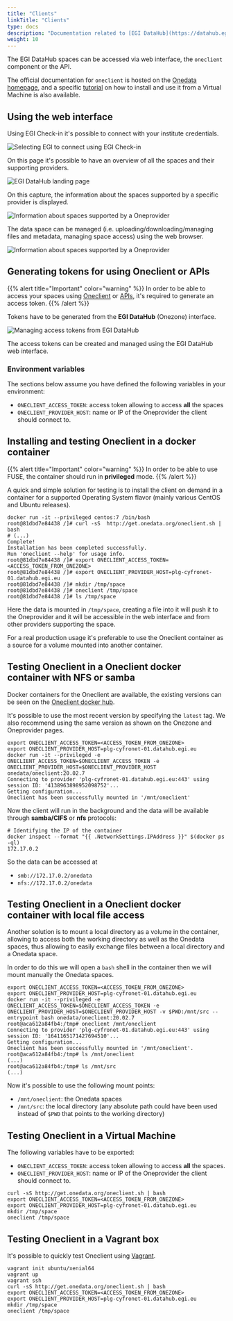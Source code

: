 ```yaml
---
title: "Clients"
linkTitle: "Clients"
type: docs
description: "Documentation related to [EGI DataHub](https://datahub.egi.eu/)"
weight: 10
---
```


The EGI DataHub spaces can be accessed via web interface, the `oneclient`
component or the API.

The official documentation for `oneclient` is hosted on the
[Onedata homepage](https://onedata.org/#/home/documentation/doc/using_onedata/oneclient.html),
and a specific [tutorial](../../tutorials/vm-datahub) on how to install and use it
from a Virtual Machine is also available.

## Using the web interface

Using EGI Check-in it\'s possible to connect with your institute credentials.

![Selecting EGI to connect using EGI Check-in](datahub-connect-check-in.png)

On this page it's possible to have an overview of all the spaces and their
supporting providers.

![EGI DataHub landing page](datahub-welcome-screen.png)

On this capture, the information about the spaces supported by a specific
provider is displayed.

![Information about spaces supported by a Oneprovider](datahub-space-info.png)

The data space can be managed (i.e. uploading/downloading/managing files and
metadata, managing space access) using the web browser.

![Information about spaces supported by a Oneprovider](datahub-browse-space.png)

## Generating tokens for using Oneclient or APIs

{{% alert title="Important" color="warning" %}} In order to be able to access
your spaces using [Oneclient](../clients) or [APIs](../api), it's required to
generate an access token. {{% /alert %}}

Tokens have to be generated from the **EGI DataHub** (Onezone) interface.

![Managing access tokens from EGI DataHub](datahub-space-token.png)

The access tokens can be created and managed using the EGI DataHub web
interface.

### Environment variables

The sections below assume you have defined the following variables in
your environment:

- `ONECLIENT_ACCESS_TOKEN`: access token allowing to access **all** the spaces
- `ONECLIENT_PROVIDER_HOST`: name or IP of the Oneprovider the client should
  connect to.

## Installing and testing Oneclient in a docker container

{{% alert title="Important" color="warning" %}} In order to be able to use FUSE,
the container should run in **privileged** mode. {{% /alert %}}

A quick and simple solution for testing is to install the client on demand in a
container for a supported Operating System flavor (mainly various CentOS and
Ubuntu releases).

```shell
docker run -it --privileged centos:7 /bin/bash
root@81dbd7e84438 /]# curl -sS  http://get.onedata.org/oneclient.sh | bash
# (...)
Complete!
Installation has been completed successfully.
Run 'oneclient --help' for usage info.
root@81dbd7e84438 /]# export ONECLIENT_ACCESS_TOKEN=<ACCESS_TOKEN_FROM_ONEZONE>
root@81dbd7e84438 /]# export ONECLIENT_PROVIDER_HOST=plg-cyfronet-01.datahub.egi.eu
root@81dbd7e84438 /]# mkdir /tmp/space
root@81dbd7e84438 /]# oneclient /tmp/space
root@81dbd7e84438 /]# ls /tmp/space
```

Here the data is mounted in `/tmp/space`, creating a file into it will push it
to the Oneprovider and it will be accessible in the web interface and from other
providers supporting the space.

For a real production usage it\'s preferable to use the Oneclient container as a
source for a volume mounted into another container.

## Testing Oneclient in a Oneclient docker container with NFS or samba

Docker containers for the Oneclient are available, the existing versions can be
seen on the
[Oneclient docker hub](https://hub.docker.com/r/onedata/oneclient/tags).

It's possible to use the most recent version by specifying the `latest` tag. We
also recommend using the same version as shown on the Onezone and Oneprovider
pages.

<!-- markdownlint-disable line-length -->
```shell
export ONECLIENT_ACCESS_TOKEN=<ACCESS_TOKEN_FROM_ONEZONE>
export ONECLIENT_PROVIDER_HOST=plg-cyfronet-01.datahub.egi.eu
docker run -it --privileged -e ONECLIENT_ACCESS_TOKEN=$ONECLIENT_ACCESS_TOKEN -e ONECLIENT_PROVIDER_HOST=$ONECLIENT_PROVIDER_HOST onedata/oneclient:20.02.7
Connecting to provider 'plg-cyfronet-01.datahub.egi.eu:443' using session ID: '4138963898952098752'...
Getting configuration...
Oneclient has been successfully mounted in '/mnt/oneclient'
```
<!-- markdownlint-enable line-length -->

Now the client will run in the background and the data will be available through
**samba/CIFS** or **nfs** protocols:

```shell
# Identifying the IP of the container
docker inspect --format "{{ .NetworkSettings.IPAddress }}" $(docker ps -ql)
172.17.0.2
```

So the data can be accessed at

- `smb://172.17.0.2/onedata`
- `nfs://172.17.0.2/onedata`

## Testing Oneclient in a Oneclient docker container with local file access

Another solution is to mount a local directory as a volume in the container,
allowing to access both the working directory as well as the Onedata spaces,
thus allowing to easily exchange files between a local directory and a Onedata
space.

In order to do this we will open a `bash` shell in the container then we will
mount manually the Onedata spaces.

<!-- markdownlint-disable line-length -->
```shell
export ONECLIENT_ACCESS_TOKEN=<ACCESS_TOKEN_FROM_ONEZONE>
export ONECLIENT_PROVIDER_HOST=plg-cyfronet-01.datahub.egi.eu
docker run -it --privileged -e ONECLIENT_ACCESS_TOKEN=$ONECLIENT_ACCESS_TOKEN -e ONECLIENT_PROVIDER_HOST=$ONECLIENT_PROVIDER_HOST -v $PWD:/mnt/src --entrypoint bash onedata/oneclient:20.02.7
root@aca612a84fb4:/tmp# oneclient /mnt/oneclient
Connecting to provider 'plg-cyfronet-01.datahub.egi.eu:443' using session ID: '1641165171427694510'...
Getting configuration...
Oneclient has been successfully mounted in '/mnt/oneclient'.
root@aca612a84fb4:/tmp# ls /mnt/oneclient
(...)
root@aca612a84fb4:/tmp# ls /mnt/src
(...)
```
<!-- markdownlint-enable line-length -->

Now it\'s possible to use the following mount points:

- `/mnt/oneclient`: the Onedata spaces
- `/mnt/src`: the local directory (any absolute path could have been used
  instead of `$PWD` that points to the working directory)

## Testing Oneclient in a Virtual Machine

The following variables have to be exported:

- `ONECLIENT_ACCESS_TOKEN`: access token allowing to access **all** the spaces.
- `ONECLIENT_PROVIDER_HOST`: name or IP of the Oneprovider the client should
  connect to.

```shell
curl -sS http://get.onedata.org/oneclient.sh | bash
export ONECLIENT_ACCESS_TOKEN=<ACCESS_TOKEN_FROM_ONEZONE>
export ONECLIENT_PROVIDER_HOST=plg-cyfronet-01.datahub.egi.eu
mkdir /tmp/space
oneclient /tmp/space
```

## Testing Oneclient in a Vagrant box

It\'s possible to quickly test Oneclient using
[Vagrant](https://www.vagrantup.com/).

```shell
vagrant init ubuntu/xenial64
vagrant up
vagrant ssh
curl -sS http://get.onedata.org/oneclient.sh | bash
export ONECLIENT_ACCESS_TOKEN=<ACCESS_TOKEN_FROM_ONEZONE>
export ONECLIENT_PROVIDER_HOST=plg-cyfronet-01.datahub.egi.eu
mkdir /tmp/space
oneclient /tmp/space
```
